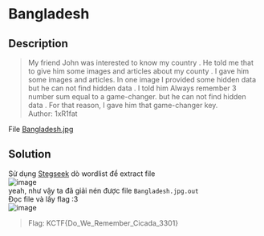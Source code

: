 # Bangladesh
## Description
> My friend John was interested to know my country . He told me that to give him some images and articles about my county . I gave him some images and articles. In one image I provided some hidden data but he can not find hidden data . I told him Always remember 3 number sum equal to a game-changer. but he can not find hidden data . For that reason, I gave him that game-changer key.                     
> Author: 1xR1fat     

File [Bangladesh.jpg](https://github.com/Butterflies4/KnightCTF2022/edit/main/Steganography/Bangladesh/Bangladesh.jpg)

## Solution
Sử dụng [Stegseek](https://github.com/RickdeJager/stegseek) dò wordlist để extract file      
![image](https://user-images.githubusercontent.com/62021009/150623808-e2889e1c-3fbb-4bbc-b55e-4a8052fec298.png)               
yeah, như vậy ta đã giải nén được file `Bangladesh.jpg.out`      
Đọc file và lấy flag :3     
![image](https://user-images.githubusercontent.com/62021009/150623913-820f029f-e158-43ae-9de8-22faa2530183.png)
> Flag: KCTF{Do_We_Remember_Cicada_3301}
